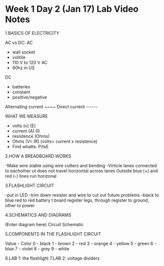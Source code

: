 # Week 1 Day 2 (Jan 17) Lab Video Notes

1.BASICS OF ELECTRICITY

  AC vs DC:
 AC

* wall socket
* volitile
* 110 V to 120 V AC 
* 60hz in US

DC

* batteries
* constant
* positive/negative

Alternating current ~~~~
Direct current ------

WHAT WE MEASURE

* volts (v) (E)
* current (A) (I)
* resistence (Ohms)
* Ohms (V= IR) (volts= current x resistence)
* Find whatts: P/IxE

2.HOW A BREADBOARD WORKS

-Make wire stable using wire cutters and bending
-Virticle lanes connected to eachother ut does not travel horizontal across lanes
Outside blue (+) and red (-) lines run horizonal

3.FLASHLIGHT CIRCUIT

-put in LED
-trim down resister and wire to cut out future problems
-black to blue
red to red
battery t board
register legs, through register to ground, other to power

4.SCHEMATICS AND DIAGRAMS

(Enter diagram here)
Circuit Schematic

5.COMPONENTS IN THE FLASHLIGHT CIRCUIT

Value  -  Color
0 - black
1 - brown
2 - red
3 - orange
4 - yellow
5 - green
6 - blue
7 - violet
8 - grey
9 - white

6.LAB 1: the flashlight
7.LAB 2: voltage dividers
